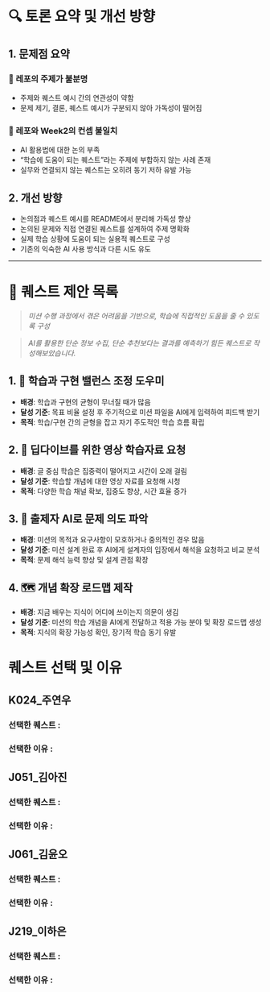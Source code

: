 
# 🔍 토론 요약 및 개선 방향

## 1. 문제점 요약

### 📌 레포의 주제가 불분명

* 주제와 퀘스트 예시 간의 연관성이 약함
* 문제 제기, 결론, 퀘스트 예시가 구분되지 않아 가독성이 떨어짐

### 📌 레포와 Week2의 컨셉 불일치

* AI 활용법에 대한 논의 부족
* “학습에 도움이 되는 퀘스트”라는 주제에 부합하지 않는 사례 존재
* 실무와 연결되지 않는 퀘스트는 오히려 동기 저하 유발 가능

## 2. 개선 방향

* 논의점과 퀘스트 예시를 README에서 분리해 가독성 향상
* 논의된 문제와 직접 연결된 퀘스트를 설계하여 주제 명확화
* 실제 학습 상황에 도움이 되는 실용적 퀘스트로 구성
* 기존의 익숙한 AI 사용 방식과 다른 시도 유도

---

# 🧭 퀘스트 제안 목록

> *미션 수행 과정에서 겪은 어려움을 기반으로, 학습에 직접적인 도움을 줄 수 있도록 구성*

> *AI를 활용한 단순 정보 수집, 단순 추천보다는 결과를 예측하기 힘든 퀘스트로 작성해보았습니다.*

## 1. 🧮 학습과 구현 밸런스 조정 도우미

* **배경**: 학습과 구현의 균형이 무너질 때가 많음
* **달성 기준**: 목표 비율 설정 후 주기적으로 미션 파일을 AI에게 입력하여 피드백 받기
* **목적**: 학습/구현 간의 균형을 잡고 자기 주도적인 학습 흐름 확립

## 2. 🎥 딥다이브를 위한 영상 학습자료 요청

* **배경**: 글 중심 학습은 집중력이 떨어지고 시간이 오래 걸림
* **달성 기준**: 학습할 개념에 대한 영상 자료를 요청해 시청
* **목적**: 다양한 학습 채널 확보, 집중도 향상, 시간 효율 증가

## 3. 🧠 출제자 AI로 문제 의도 파악

* **배경**: 미션의 목적과 요구사항이 모호하거나 중의적인 경우 많음
* **달성 기준**: 미션 설계 완료 후 AI에게 설계자의 입장에서 해석을 요청하고 비교 분석
* **목적**: 문제 해석 능력 향상 및 설계 관점 확장

## 4. 🗺️ 개념 확장 로드맵 제작

* **배경**: 지금 배우는 지식이 어디에 쓰이는지 의문이 생김
* **달성 기준**: 미션의 학습 개념을 AI에게 전달하고 적용 가능 분야 및 확장 로드맵 생성
* **목적**: 지식의 확장 가능성 확인, 장기적 학습 동기 유발


# 퀘스트 선택 및 이유

## K024_주연우
### 선택한 퀘스트 :
### 선택한 이유 : 
## J051_김아진
### 선택한 퀘스트 :  
### 선택한 이유 : 
## J061_김윤오
### 선택한 퀘스트 :  
### 선택한 이유 : 
## J219_이하은
### 선택한 퀘스트 :  
### 선택한 이유 : 
